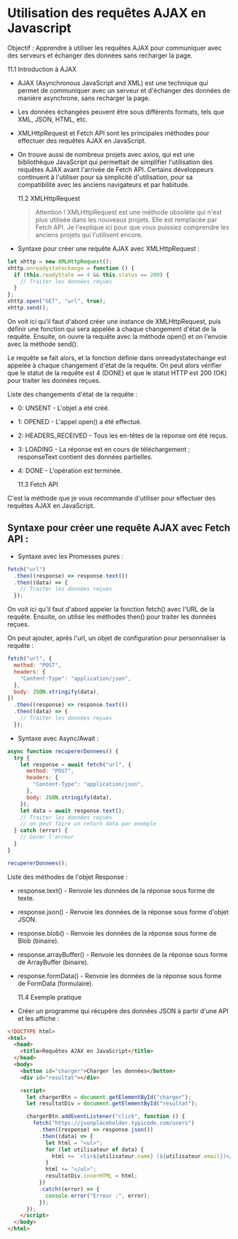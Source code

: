 # Utilisation des requêtes AJAX en Javascript

Objectif : Apprendre à utiliser les requêtes AJAX pour communiquer avec des serveurs et échanger des données sans recharger la page.

11.1 Introduction à AJAX

- AJAX (Asynchronous JavaScript and XML) est une technique qui permet de communiquer avec un serveur et d'échanger des données de manière asynchrone, sans recharger la page.
- Les données échangées peuvent être sous différents formats, tels que XML, JSON, HTML, etc.
- XMLHttpRequest et Fetch API sont les principales méthodes pour effectuer des requêtes AJAX en JavaScript.
- On trouve aussi de nombreux projets avec axios, qui est une bibliothèque JavaScript qui permettait de simplifier l'utilisation des requêtes AJAX avant l'arrivée de Fetch API. Certains développeurs continuent à l'utiliser pour sa simplicité d'utilisation, pour sa compatibilité avec les anciens navigateurs et par habitude.

  11.2 XMLHttpRequest

  > Attention ! XMLHttpRequest est une méthode obsolète qui n'est plus utilisée dans les nouveaux projets. Elle est remplacée par Fetch API. Je l'explique ici pour que vous puissiez comprendre les anciens projets qui l'utilisent encore.

- Syntaxe pour créer une requête AJAX avec XMLHttpRequest :

```js
let xhttp = new XMLHttpRequest();
xhttp.onreadystatechange = function () {
  if (this.readyState == 4 && this.status == 200) {
    // Traiter les données reçues
  }
};
xhttp.open("GET", "url", true);
xhttp.send();
```

On voit ici qu'il faut d'abord créer une instance de XMLHttpRequest, puis définir une fonction qui sera appelée à chaque changement d'état de la requête. Ensuite, on ouvre la requête avec la méthode open() et on l'envoie avec la méthode send().

Le requête se fait alors, et la fonction définie dans onreadystatechange est appelée à chaque changement d'état de la requête. On peut alors vérifier que le statut de la requête est 4 (DONE) et que le statut HTTP est 200 (OK) pour traiter les données reçues.

Liste des changements d'état de la requête :

- 0: UNSENT - L'objet a été créé.
- 1: OPENED - L'appel open() a été effectué.
- 2: HEADERS_RECEIVED - Tous les en-têtes de la réponse ont été reçus.
- 3: LOADING - La réponse est en cours de téléchargement ; responseText contient des données partielles.
- 4: DONE - L'opération est terminée.

  11.3 Fetch API

C'est la méthode que je vous recommande d'utiliser pour effectuer des requêtes AJAX en JavaScript.

## Syntaxe pour créer une requête AJAX avec Fetch API :

- Syntaxe avec les Promesses pures :

```js
fetch("url")
  .then((response) => response.text())
  .then((data) => {
    // Traiter les données reçues
  });
```

On voit ici qu'il faut d'abord appeler la fonction fetch() avec l'URL de la requête. Ensuite, on utilise les méthodes then() pour traiter les données reçues.

On peut ajouter, après l'url, un objet de configuration pour personnaliser la requête :

```js
fetch("url", {
  method: "POST",
  headers: {
    "Content-Type": "application/json",
  },
  body: JSON.stringify(data),
})
  .then((response) => response.text())
  .then((data) => {
    // Traiter les données reçues
  });
```

- Syntaxe avec Async/Await :

```js
async function recupererDonnees() {
  try {
    let response = await fetch("url", {
      method: "POST",
      headers: {
        "Content-Type": "application/json",
      },
      body: JSON.stringify(data),
    });
    let data = await response.text();
    // Traiter les données reçues
    // on peut faire un return data par exemple
  } catch (error) {
    // Gérer l'erreur
  }
}

recupererDonnees();
```

Liste des méthodes de l'objet Response :

- response.text() - Renvoie les données de la réponse sous forme de texte.
- response.json() - Renvoie les données de la réponse sous forme d'objet JSON.
- response.blob() - Renvoie les données de la réponse sous forme de Blob (binaire).
- response.arrayBuffer() - Renvoie les données de la réponse sous forme de ArrayBuffer (binaire).
- response.formData() - Renvoie les données de la réponse sous forme de FormData (formulaire).

  11.4 Exemple pratique

- Créer un programme qui récupère des données JSON à partir d'une API et les affiche :

```html
<!DOCTYPE html>
<html>
  <head>
    <title>Requêtes AJAX en JavaScript</title>
  </head>
  <body>
    <button id="charger">Charger les données</button>
    <div id="resultat"></div>

    <script>
      let chargerBtn = document.getElementById("charger");
      let resultatDiv = document.getElementById("resultat");

      chargerBtn.addEventListener("click", function () {
        fetch("https://jsonplaceholder.typicode.com/users")
          .then((response) => response.json())
          .then((data) => {
            let html = "<ul>";
            for (let utilisateur of data) {
              html += `<li>${utilisateur.name} (${utilisateur.email})</li>`;
            }
            html += "</ul>";
            resultatDiv.innerHTML = html;
          })
          .catch((error) => {
            console.error("Erreur :", error);
          });
      });
    </script>
  </body>
</html>
```
